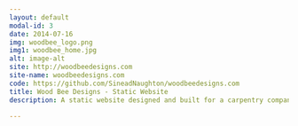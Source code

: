 ```yaml
---
layout: default
modal-id: 3
date: 2014-07-16
img: woodbee_logo.png
img1: woodbee_home.jpg
alt: image-alt
site: http://woodbeedesigns.com
site-name: woodbeedesigns.com
code: https://github.com/SineadNaughton/woodbeedesigns.com
title: Wood Bee Designs - Static Website
description: A static website designed and built for a carpentry company based in Rinn Co.Waterford. This website is built in HTML, CSS, and JavaScrit. It was build without the use of any frameworks as was the brief of the project.  

---
```

